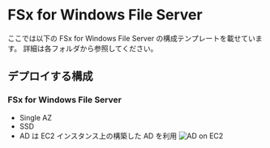 # FSx for Windows File Server

ここでは以下の FSx for Windows File Server の構成テンプレートを載せています。
詳細は各フォルダから参照してください。

## デプロイする構成
### FSx for Windows File Server
- Single AZ
- SSD
- AD は EC2 インスタンス上の構築した AD を利用
![AD on EC2](https://github.com/mirakuuu/aws-deploy-factory/assets/159740576/ac91cb8f-4a99-4e89-9300-50c359fe4c77)
